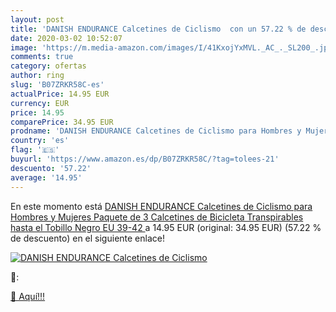 ```yaml
---
layout: post
title: 'DANISH ENDURANCE Calcetines de Ciclismo  con un 57.22 % de descuento'
date: 2020-03-02 10:52:07
image: 'https://m.media-amazon.com/images/I/41KxojYxMVL._AC_._SL200_.jpg'
comments: true
category: ofertas
author: ring
slug: 'B07ZRKR58C-es'
actualPrice: 14.95 EUR
currency: EUR
price: 14.95
comparePrice: 34.95 EUR
prodname: 'DANISH ENDURANCE Calcetines de Ciclismo para Hombres y Mujeres  Paquete de 3 Calcetines de Bicicleta Transpirables hasta el Tobillo  Negro  EU 39-42 '
country: 'es'
flag: '🇪🇸'
buyurl: 'https://www.amazon.es/dp/B07ZRKR58C/?tag=tolees-21'
descuento: '57.22'
average: '14.95'
---
```


En este momento está [DANISH ENDURANCE Calcetines de Ciclismo para Hombres y Mujeres  Paquete de 3 Calcetines de Bicicleta Transpirables hasta el Tobillo  Negro  EU 39-42 ](https://www.amazon.es/dp/B07ZRKR58C/?tag=tolees-21) a 14.95 EUR (original: 34.95 EUR) (57.22 %  de descuento) en el siguiente enlace!

[![DANISH ENDURANCE Calcetines de Ciclismo ](https://m.media-amazon.com/images/I/41KxojYxMVL._AC_._SL200_.jpg)](https://www.amazon.es/dp/B07ZRKR58C/?tag=tolees-21)

🔎:


[🛒 Aquí!!!](https://www.amazon.es/dp/B07ZRKR58C/?tag=tolees-21)
